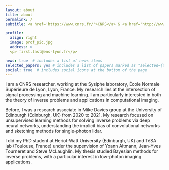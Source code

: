 ```yaml
---
layout: about
title: about
permalink: /
subtitle: <a href='https://www.cnrs.fr/'>CNRS</a> & <a href='http://www.ens-lyon.fr/'>ENS de Lyon</a>

profile:
  align: right
  image: prof_pic.jpg
  address: > 
  <p> first.last@ens-lyon.fr</p>

news: true  # includes a list of news items
selected_papers: yes # includes a list of papers marked as "selected={true}"
social: true  # includes social icons at the bottom of the page
---
```


I am a CNRS researcher, working at the Sysiphe laboratory, École Normale Supérieure de Lyon, Lyon, France. My research lies at the intersection of signal processing and machine learning. I am particularly interested in both the theory of inverse problems and applications in computational imaging.

Before, I was a research associate in Mike Davies group at the University of Edinburgh (Edinburgh, UK) from 2020 to 2021. My research focused on unsupervised learning methods for solving inverse problems via deep neural networks, understanding the implicit bias of convolutional networks and sketching methods for single-photon lidar.

I did my PhD student at Heriot-Watt University (Edinburgh, UK) and TéSA lab (Toulouse, France) under the supervision of  Yoann Altmann, Jean-Yves Tourneret and Steve McLaughlin. My thesis studied Bayesian methods for inverse problems, with a particular interest in low-photon imaging applications.

